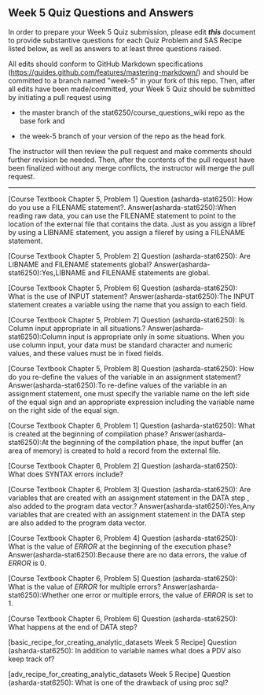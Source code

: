 ## Week 5 Quiz Questions and Answers

In order to prepare your Week 5 Quiz submission, please edit ***this*** document to provide substantive questions for each Quiz Problem and SAS Recipe listed below, as well as answers to at least three questions raised.

All edits should conform to GitHub Markdown specifications (https://guides.github.com/features/mastering-markdown/) and should be committed to a branch named "week-5" in your fork of this repo. Then, after all edits have been made/committed, your Week 5 Quiz should be submitted by initiating a pull request using

- the master branch of the stat6250/course_questions_wiki repo as the base fork and

- the week-5 branch of your version of the repo as the head fork.

The instructor will then review the pull request and make comments should further revision be needed. Then, after the contents of the pull request have been finalized without any merge conflicts, the instructor will merge the pull request.

********************************************************************************



[Course Textbook Chapter 5, Problem 1]
Question (asharda-stat6250): How do you use a FILENAME statement?.
Answer(asharda-stat6250):When reading raw data, you can use the FILENAME statement to point to the location of the external file
that contains the data. Just as you assign a libref by using a LIBNAME statement, you assign a fileref by
using a FILENAME statement.



[Course Textbook Chapter 5, Problem 2]
Question (asharda-stat6250): Are LIBNAME and FILENAME statements global?
Answer(asharda-stat6250):Yes,LIBNAME and FILENAME statements are global.



[Course Textbook Chapter 5, Problem 6]
Question (asharda-stat6250): What is the use of INPUT statement?
Answer(asharda-stat6250):The INPUT statement creates a variable using the name that you assign to each field.



[Course Textbook Chapter 5, Problem 7]
Question (asharda-stat6250): Is Column input  appropriate in all situations.?
Answer(asharda-stat6250):Column input is appropriate only in some situations. When you use column input, your data must be standard
character and numeric values, and these values must be in fixed fields.



[Course Textbook Chapter 5, Problem 8]
Question (asharda-stat6250):  How do you re-define the values of the variable in an assignment statement?
Answer(asharda-stat6250):To re-define values of the variable in an assignment statement, one must specify the variable name on the left side of the equal sign and an appropriate expression including the variable name on the right side of the equal sign.



[Course Textbook Chapter 6, Problem 1]
Question (asharda-stat6250):  What is created at the beginning of compilation phase?
Answer(asharda-stat6250):At the beginning of the compilation phase, the input buffer (an area of memory) is created to hold a record
from the external file.



[Course Textbook Chapter 6, Problem 2]
Question (asharda-stat6250):  What does SYNTAX errors include?



[Course Textbook Chapter 6, Problem 3]
Question (asharda-stat6250):  Are variables that are created with an assignment statement in the DATA step , also added to the
program data vector.?
Answer(asharda-stat6250):Yes,Any variables that are created with an assignment statement in the DATA step are also added to the
program data vector.



[Course Textbook Chapter 6, Problem 4]
Question (asharda-stat6250):  What is the value of _ERROR_ at the beginning of the execution phase?
Answer(asharda-stat6250):Because there are no data errors, the value of _ERROR_ is 0.



[Course Textbook Chapter 6, Problem 5]
Question (asharda-stat6250):  What is the value of _ERROR_ for multiple errors?
Answer(asharda-stat6250):Whether one error or multiple errors, the value of _ERROR_ is set to 1.



[Course Textbook Chapter 6, Problem 6]
Question (asharda-stat6250):  What happens at the end of DATA step?



[basic_recipe_for_creating_analytic_datasets Week 5 Recipe]
Question (asharda-stat6250):  In addition to variable names what does a PDV also keep track of?



[adv_recipe_for_creating_analytic_datasets Week 5 Recipe]
Question (asharda-stat6250):  What is one of the drawback of using proc sql?


